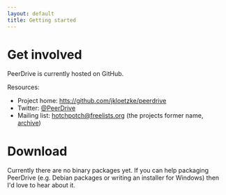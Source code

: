 ```yaml
---
layout: default
title: Getting started
---
```


Get involved
============

PeerDrive is currently hosted on GitHub.

Resources:
* Project home: [htts://github.com/jkloetzke/peerdrive](http://github.com/jkloetzke/peerdrive)
* Twitter: [@PeerDrive](https://twitter.com/PeerDrive)
* Mailing list: [hotchpotch@freelists.org](mailto:hotchpotch@freelists.org) (the
  projects former name, [archive](http://www.freelists.org/list/hotchpotch))

Download
========

Currently there are no binary packages yet. If you can help packaging PeerDrive
(e.g. Debian packages or writing an installer for Windows) then I'd love to
hear about it.

